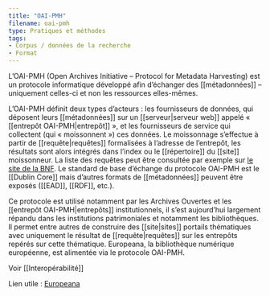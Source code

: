 ```yaml
---
title: "OAI-PMH"
filename: oai-pmh
type: Pratiques et méthodes
tags:
- Corpus / données de la recherche
- Format
---
```


L’OAI-PMH (Open Archives Initiative – Protocol for Metadata Harvesting) est un protocole informatique développé afin d’échanger des [[métadonnées]] – uniquement celles-ci et non les ressources elles-mêmes.

L’OAI-PMH définit deux types d’acteurs : les fournisseurs de données, qui déposent leurs [[métadonnées]] sur un [[serveur|serveur web]] appelé « [[entrepôt OAI-PMH|entrepôt]] », et les fournisseurs de service qui collectent (qui « moissonnent ») ces données.  Le moissonnage s’effectue à partir de [[requête|requêtes]] formalisées à l’adresse de l’entrepôt, les résultats sont alors intégrés dans l’index ou le [[répertoire]] du [[site]] moissonneur. La liste des requêtes peut être consultée par exemple sur [le site de la BNF](https://multimedia-ext.bnf.fr/pdf/Guide_oaipmh.pdf). Le standard de base d’échange du protocole OAI-PMH est le [[Dublin Core]] mais d’autres formats de [[métadonnées]] peuvent être exposés ([[EAD]], [[RDF]], etc.).

Ce protocole est utilisé notamment par les Archives Ouvertes et les [[entrepôt OAI-PMH|entrepôts]] institutionnels, il s’est aujourd’hui largement répandu dans les institutions patrimoniales et notamment les bibliothèques. Il permet entre autres de construire des [[site|sites]] portails thématiques avec uniquement le résultat de [[requête|requêtes]] sur les entrepôts repérés sur cette thématique. Europeana, la bibliothèque numérique européenne, est alimentée via le protocole OAI-PMH.

Voir [[Interopérabilité]]

Lien utile : [Europeana](https://www.europeana.eu/portal/fr)

